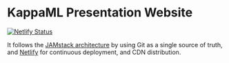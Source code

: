# KappaML Presentation Website

[![Netlify Status](https://api.netlify.com/api/v1/badges/c873bd2a-b743-46c0-8dcf-89b430e1b208/deploy-status)](https://app.netlify.com/sites/suspicious-keller-46a0e4/deploys)

It follows the [JAMstack architecture](https://jamstack.org) by using Git as a single source of truth, and [Netlify](https://www.netlify.com) for continuous deployment, and CDN distribution.
